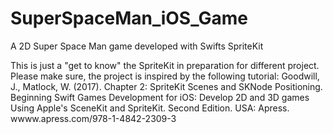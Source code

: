 # SuperSpaceMan_iOS_Game
A 2D Super Space Man game developed with Swifts SpriteKit

This is just a "get to know" the SpriteKit in preparation for different project. Please make sure, the project is inspired by the following tutorial: 
Goodwill, J., Matlock, W. (2017). Chapter 2: SpriteKit Scenes and SKNode Positioning. Beginning Swift Games Development for iOS: Develop 2D and 3D games Using Apple's SceneKit and SpriteKit. Second Edition. USA: Apress. wwww.apress.com/978-1-4842-2309-3
